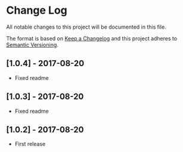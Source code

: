 # Change Log
All notable changes to this project will be documented in this file.

The format is based on [Keep a Changelog](http://keepachangelog.com/)
and this project adheres to [Semantic Versioning](http://semver.org/).

## [1.0.4] - 2017-08-20
- Fixed readme

## [1.0.3] - 2017-08-20
- Fixed readme

## [1.0.2] - 2017-08-20
- First release